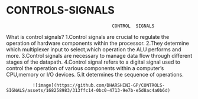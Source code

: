 # CONTROLS-SIGNALS

                                            CONTROL  SIGNALS
What is control signals?
1.Control signals are crucial to regulate the operation of hardware components within the processor.
2.They determine which multiplexer input to select,which operation the ALU performs and more.
3.Control signals are necessary to manage data flow through different stages of the datapath.
4.Control signal refers to a digital signal used to control the operation of various components within a computer’s CPU,memory or I/O devices.
5.It determines the sequence of operations.

              ![image](https://github.com/DHARSHINI-GP/CONTROLS-SIGNALS/assets/168258983/313ffc14-0bc0-4713-9e7b-e5d8ac4a0b6d)



